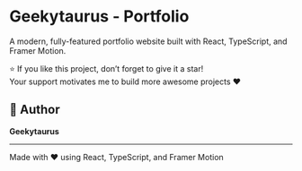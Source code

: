 # Geekytaurus - Portfolio

A modern, fully-featured portfolio website built with React, TypeScript, and Framer Motion. 



⭐ If you like this project, don’t forget to give it a star! <br/>
Your support motivates me to build more awesome projects ❤️


## 👤 Author

**Geekytaurus**

---

Made with ❤️ using React, TypeScript, and Framer Motion
